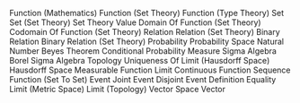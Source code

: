 Function (Mathematics)
Function (Set Theory)
Function (Type Theory)
Set
Set (Set Theory)
Set Theory
Value
Domain Of Function (Set Theory)
Codomain Of Function (Set Theory)
Relation
Relation (Set Theory)
Binary Relation
Binary Relation (Set Theory)
Probability
Probability Space
Natural Number
Beyes Theorem
Conditional Probability
Measure
Sigma Algebra
Borel Sigma Algebra
Topology
Uniqueness Of Limit (Hausdorff Space)
Hausdorff Space
Measurable Function
Limit
Continuous Function
Sequence
Function (Set To Set)
Event
Joint Event
Disjoint Event
Definition Equality
Limit (Metric Space)
Limit (Topology)
Vector Space
Vector